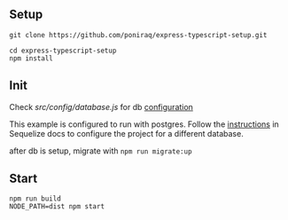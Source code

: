 ## Setup
```
git clone https://github.com/poniraq/express-typescript-setup.git

cd express-typescript-setup
npm install
```

## Init

Check *src/config/database.js* for db [configuration](http://docs.sequelizejs.com/manual/installation/getting-started.html#setting-up-a-connection)

This example is configured to run with postgres. Follow the [instructions](http://docs.sequelizejs.com/manual/installation/getting-started.html#setting-up-a-connection) in Sequelize docs to configure the project for a different database.

after db is setup, migrate with `npm run migrate:up`

## Start
```
npm run build
NODE_PATH=dist npm start
```